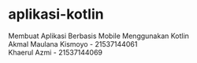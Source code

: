 # aplikasi-kotlin
Membuat Aplikasi Berbasis Mobile Menggunakan Kotlin <br>
Akmal Maulana Kismoyo - 21537144061 <br>
Khaerul Azmi - 21537144069
